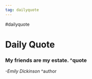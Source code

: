 ```yaml
---
tag: dailyquote
---
```


#dailyquote

# Daily Quote

### My friends are my estate. ^quote
*-Emily Dickinson* ^author
